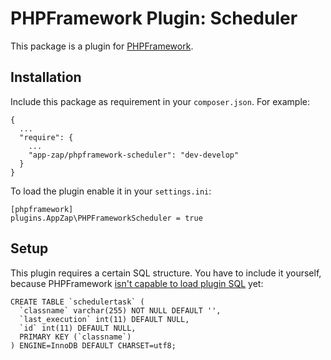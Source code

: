 # PHPFramework Plugin: Scheduler

This package is a plugin for [PHPFramework](https://github.com/app-zap/PHPFramework).

## Installation

Include this package as requirement in your `composer.json`. For example:

    {
      ...
      "require": {
        ...
        "app-zap/phpframework-scheduler": "dev-develop"
      }
    }

To load the plugin enable it in your `settings.ini`:

    [phpframework]
    plugins.AppZap\PHPFrameworkScheduler = true

## Setup

This plugin requires a certain SQL structure. You have to include it yourself, because PHPFramework [isn't capable to load plugin SQL](https://github.com/app-zap/PHPFramework/issues/51) yet:

    CREATE TABLE `schedulertask` (
      `classname` varchar(255) NOT NULL DEFAULT '',
      `last_execution` int(11) DEFAULT NULL,
      `id` int(11) DEFAULT NULL,
      PRIMARY KEY (`classname`)
    ) ENGINE=InnoDB DEFAULT CHARSET=utf8;
